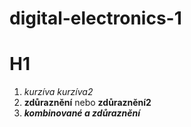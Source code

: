 # digital-electronics-1

# H1
1. *kurzíva* _kurzíva2_
2. **zdůraznění** nebo __zdůraznění2__
3. **_kombinované a zdůraznění_**

